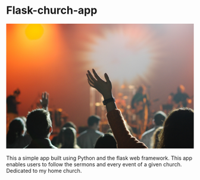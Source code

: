 # Flask-church-app
![Image of Lasnding page](https://github.com/AntonyIS/Flask-church-app/blob/master/app/static/imgs/bg1.jpg)

This a simple app built using Python and the flask web framework. This app enables users to follow the sermons and every event of a given church. Dedicated to my home church.

